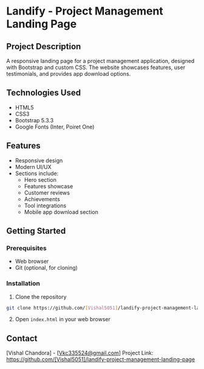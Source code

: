 # Landify - Project Management Landing Page

## Project Description
A responsive landing page for a project management application, designed with Bootstrap and custom CSS. The website showcases features, user testimonials, and provides app download options.

## Technologies Used
- HTML5
- CSS3
- Bootstrap 5.3.3
- Google Fonts (Inter, Poiret One)

## Features
- Responsive design
- Modern UI/UX
- Sections include:
  - Hero section
  - Features showcase
  - Customer reviews
  - Achievements
  - Tool integrations
  - Mobile app download section

## Getting Started
### Prerequisites
- Web browser
- Git (optional, for cloning)

### Installation
1. Clone the repository
```bash
git clone https://github.com/[Vishal5051]/landify-project-management-landing-page.git
```
2. Open `index.html` in your web browser


## Contact
[Vishal Chandora] - [Vkc335524@gmail.com]
Project Link: https://github.com/[Vishal5051]/landify-project-management-landing-page
